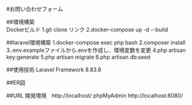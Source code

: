 #お問い合わせフォーム

##環境構築  
Dockerビルド
1.git clone リンク
2.docker-compose up -d --build

##laravel環境構築
1.docker-compose exec php bash
2.composer install
3..env.exampleファイルから.envを作成し、環境変数を変更
4.php artisan key:generate
5.php artisan migrate
6.php artisan db:seed

##使用技術
Laravel Framework 8.83.8

##ER図


##URL
開発環境　http://localhost/
phpMyAdmin http://localhost:8080/
